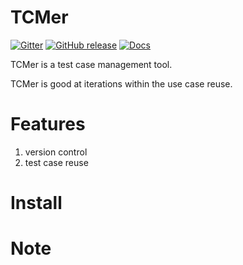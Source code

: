 TCMer
====================

[![Gitter](https://badges.gitter.im/yaitza/tcmer.svg)](https://gitter.im/yaitza/tcmer?utm_source=badge&utm_medium=badge&utm_campaign=pr-badge&utm_content=body_badge)
[![GitHub release](https://img.shields.io/github/release/yaitza/tcmwe.svg)](https://github.com/yaitza/tcmer/releases)
[![Docs](https://img.shields.io/badge/Docs-Chinese-blue.svg)](https://github.com/yaitza/tcmer/blob/master/README_zh.md)

TCMer is a test case management tool.

TCMer is good at iterations within the use case reuse.

Features
====================
1. version control  
2. test case reuse

Install 
====================


Note
====================
